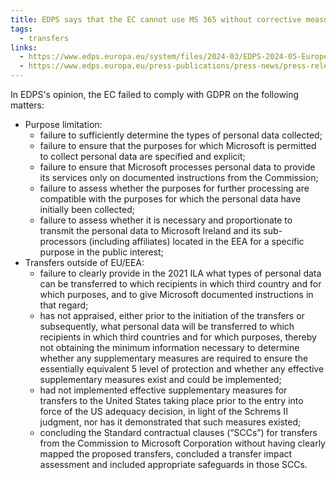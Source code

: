 ```yaml
---
title: EDPS says that the EC cannot use MS 365 without corrective measures
tags:
  - transfers
links:
  - https://www.edps.europa.eu/system/files/2024-03/EDPS-2024-05-European-Commission_s-use-of-M365-infringes-data-protection-rules-for-EU-institutions-and-bodies_EN.pdf
  - https://www.edps.europa.eu/press-publications/press-news/press-releases/2024/european-commissions-use-microsoft-365-infringes-data-protection-law-eu-institutions-and-bodies_en
---
```

In EDPS's opinion, the EC failed to comply with GDPR on the following matters: 
  - Purpose limitation:
    - failure to sufficiently determine the types of personal data collected;
    - failure to ensure that the purposes for which Microsoft is permitted to collect personal data are specified and explicit;
    - failure to ensure that Microsoft processes personal data to provide its services only on documented instructions from the Commission;
    - failure to assess whether the purposes for further processing are compatible with the purposes for which the personal data have initially been collected;
    - failure to assess whether it is necessary and proportionate to transmit the personal data to Microsoft Ireland and its sub-processors (including affiliates) located in the EEA for a specific purpose in the public interest;
  - Transfers outside of EU/EEA:
    - failure to clearly provide in the 2021 ILA what types of personal data can be transferred to which recipients in which third country and for which purposes, and to give Microsoft documented instructions in that regard;
    - has not appraised, either prior to the initiation of the transfers or subsequently, what personal data will be transferred to which recipients in which third countries and for which purposes, thereby not obtaining the minimum information necessary to determine whether any supplementary measures are required to ensure the essentially equivalent 5 level of protection and whether any effective supplementary measures exist and could be implemented;
    - had not implemented effective supplementary measures for transfers to the United States taking place prior to the entry into force of the US adequacy decision, in light of the Schrems II judgment, nor has it demonstrated that such measures existed;
    - concluding the Standard contractual clauses (“SCCs”) for transfers from the Commission to Microsoft Corporation without having clearly mapped the proposed transfers, concluded a transfer impact assessment and included appropriate safeguards in those SCCs.